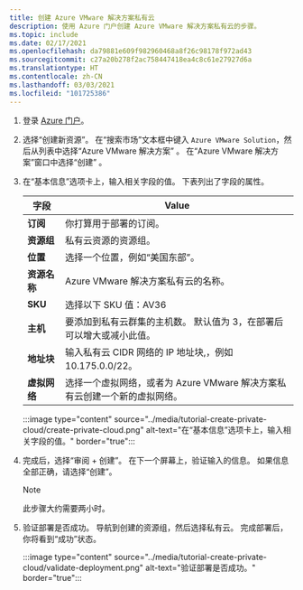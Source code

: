 ```yaml
---
title: 创建 Azure VMware 解决方案私有云
description: 使用 Azure 门户创建 Azure VMware 解决方案私有云的步骤。
ms.topic: include
ms.date: 02/17/2021
ms.openlocfilehash: da79881e609f982960468a8f26c98178f972ad43
ms.sourcegitcommit: c27a20b278f2ac758447418ea4c8c61e27927d6a
ms.translationtype: HT
ms.contentlocale: zh-CN
ms.lasthandoff: 03/03/2021
ms.locfileid: "101725386"
---
```

<!-- Used in deploy-azure-vmware-solution.md and tutorial-create-private-cloud.md -->

1. 登录 [Azure 门户](https://portal.azure.com)。

1. 选择“创建新资源”。 在“搜索市场”文本框中键入 `Azure VMware Solution`，然后从列表中选择“Azure VMware 解决方案” 。 在“Azure VMware 解决方案”窗口中选择“创建” 。

1. 在“基本信息”选项卡上，输入相关字段的值。 下表列出了字段的属性。

   | 字段   | Value  |
   | ---| --- |
   | **订阅** | 你打算用于部署的订阅。|
   | **资源组** | 私有云资源的资源组。 |
   | **位置** | 选择一个位置，例如“美国东部”。|
   | **资源名称** | Azure VMware 解决方案私有云的名称。 |
   | **SKU** | 选择以下 SKU 值：AV36 |
   | **主机** | 要添加到私有云群集的主机数。 默认值为 3，在部署后可以增大或减小此值。  |
   | **地址块** | 输入私有云 CIDR 网络的 IP 地址块,，例如 10.175.0.0/22。 |
   | **虚拟网络** | 选择一个虚拟网络，或者为 Azure VMware 解决方案私有云创建一个新的虚拟网络。  |

   :::image type="content" source="../media/tutorial-create-private-cloud/create-private-cloud.png" alt-text="在“基本信息”选项卡上，输入相关字段的值。" border="true":::

1. 完成后，选择“审阅 + 创建”。 在下一个屏幕上，验证输入的信息。 如果信息全部正确，请选择“创建”。

   > [!NOTE]
   > 此步骤大约需要两小时。 

1. 验证部署是否成功。 导航到创建的资源组，然后选择私有云。  完成部署后，你将看到“成功”状态。 

   :::image type="content" source="../media/tutorial-create-private-cloud/validate-deployment.png" alt-text="验证部署是否成功。" border="true":::